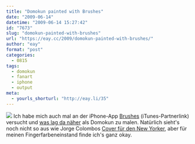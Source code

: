 ```yaml
---
title: "Domokun painted with Brushes"
date: "2009-06-14"
datetime: "2009-06-14 15:27:42"
id: "7673"
slug: "domokun-painted-with-brushes"
url: "https://eay.cc/2009/domokun-painted-with-brushes/"
author: "eay"
format: "post"
categories:
  - 0815
tags:
  - domokun
  - fanart
  - iphone
  - output
meta:
  - yourls_shorturl: "http://eay.li/35"
---
```


![](https://eay.cc/uploads/2009/domokunbrushes.jpg) Ich habe mich auch mal an der iPhone-App [Brushes](https://itunes.apple.com/de/app/brushes-3/id545366251?mt=8&uo=4&at=11lohW) (iTunes-Partnerlink) versucht und [was lag da näher](http://domokun.eayz.net/) als Domokun zu malen. Natürlich sieht's noch nicht so aus wie Jorge Colombos [Cover für den New Yorker](http://textundblog.de/?p=2993), aber für meinen Fingerfarbeneinstand finde ich's ganz okay.
